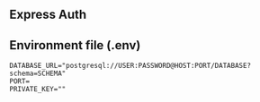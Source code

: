## Express Auth

## Environment file (.env)
```shell
DATABASE_URL="postgresql://USER:PASSWORD@HOST:PORT/DATABASE?schema=SCHEMA"
PORT=
PRIVATE_KEY=""
```
